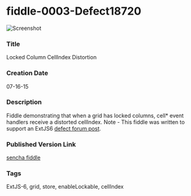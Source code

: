 fiddle-0003-Defect18720
======

![Screenshot](screenshot.png)

### Title

Locked Column CellIndex Distortion


### Creation Date

07-16-15


### Description

Fiddle demonstrating that when a grid has locked columns, cell* event handlers receive a distorted cellIndex.
Note - This fiddle was written to support an ExtJS6 [defect forum post](https://www.sencha.com/forum/showthread.php?303318-Locked-Column-CellIndex-Distortion&p=1108666#post1108666).


### Published Version Link

[sencha fiddle](https://fiddle.sencha.com/#fiddle/qkn)


### Tags

ExtJS-6, grid, store, enableLockable, cellIndex
